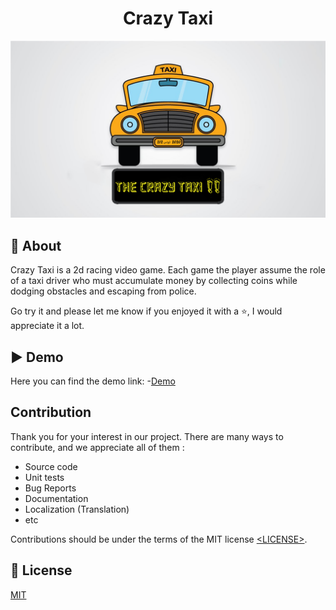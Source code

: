 <h1 align="center">Crazy Taxi</h1>

![Image of Crazy Taxi Project](assets/logo.png)

## 🎯 About

Crazy Taxi is a 2d racing video game. Each game the player assume the role of a taxi driver who must accumulate money by collecting coins while dodging obstacles and escaping from police.

Go try it and please let me know if you enjoyed it with a ⭐️, I would appreciate it a lot.


## ▶️ Demo
Here you can find the demo link:
-[Demo](CMakeFiles/demo_xUuneOQ0.mp4)

## Contribution

Thank you for your interest in our project. There are many ways to contribute,
and we appreciate all of them :

- Source code
- Unit tests
- Bug Reports
- Documentation
- Localization (Translation)
- etc

Contributions should be under the terms of the MIT license [&lt;LICENSE&gt;](LICENSE).

## 📝 License

[MIT](https://github.com/Ahmed2021B/Crazy-Taxi/blob/main/LICENSE)

